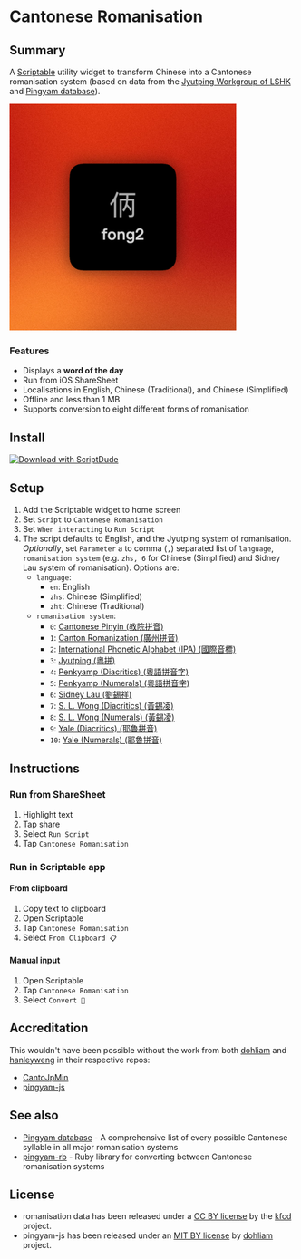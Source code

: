 # Cantonese Romanisation

## Summary

A [Scriptable](https://scriptable.app) utility widget to transform Chinese into a Cantonese romanisation system (based on data from the [Jyutping Workgroup of LSHK](https://github.com/lshk-org/jyutping-table) and [Pingyam database](https://github.com/kfcd/pingyam)).

<img src="./Cantonese%20Romanisation.jpg" width="400" alt="Cantonese Romanisation Widget Preview">

### Features

* Displays a **word of the day**
* Run from iOS ShareSheet
* Localisations in English, Chinese (Traditional), and Chinese (Simplified)
* Offline and less than 1 MB
* Supports conversion to eight different forms of romanisation

## Install

[![Download with ScriptDude](https://scriptdu.de/download.svg)](https://scriptdu.de?name=Cantonese%20Romanisation&source=https%3A%2F%2Fraw.githubusercontent.com%2Felliott-liu%2Fscriptable%2Fmain%2Fdist%2FCantonese%20Romanisation.js&docs=https%3A%2F%2Fgithub.com%2Felliott-liu%2Fscriptable%2Fblob%2Fmain%2Fsrc%2FCantonese%20Romanisation%2FREADME.md)

## Setup

  1. Add the Scriptable widget to home screen
  2. Set `Script` to `Cantonese Romanisation`
  3. Set `When interacting` to `Run Script`
  4. The script defaults to English, and the Jyutping system of romanisation. *Optionally*, set `Parameter` a to comma (`,`) separated list of `language`, `romanisation system` (e.g. `zhs, 6` for Chinese (Simplified) and Sidney Lau system of romanisation). Options are:
     * `language`:
       * `en`: English
       * `zhs`: Chinese (Simplified)
       * `zht`: Chinese (Traditional)
     * `romanisation system`:
       * `0`: [Cantonese Pinyin (教院拼音)](https://en.wikipedia.org/wiki/Cantonese_Pinyin)
       * `1`: [Canton Romanization (廣州拼音)](https://en.wikipedia.org/wiki/Guangdong_romanisation#Cantonese)
       * `2`: [International Phonetic Alphabet (IPA) (國際音標)](https://en.wikipedia.org/wiki/International_Phonetic_Alphabet)
       * `3`: [Jyutping (粵拼)](https://en.wikipedia.org/wiki/Jyutping)
       * `4`: [Penkyamp (Diacritics) (粵語拼音字)](http://cantonese.wikia.com/wiki/Penkyamp)
       * `5`: [Penkyamp (Numerals) (粵語拼音字)](http://cantonese.wikia.com/wiki/Penkyamp)
       * `6`: [Sidney Lau (劉錫祥)](https://en.wikipedia.org/wiki/Sidney_Lau_romanisation)
       * `7`: [S. L. Wong (Diacritics) (黃錫凌)](https://en.wikipedia.org/wiki/S._L._Wong_(romanisation))
       * `8`: [S. L. Wong (Numerals) (黃錫凌)](https://en.wikipedia.org/wiki/S._L._Wong_(romanisation))
       * `9`: [Yale (Diacritics) (耶魯拼音)](https://en.wikipedia.org/wiki/Yale_romanisation_of_Cantonese)
       * `10`: [Yale (Numerals) (耶魯拼音)](https://en.wikipedia.org/wiki/Yale_romanisation_of_Cantonese)

## Instructions

### Run from ShareSheet

 1. Highlight text
 2. Tap share
 3. Select `Run Script`
 4. Tap `Cantonese Romanisation`

### Run in Scriptable app

#### From clipboard

1. Copy text to clipboard
2. Open Scriptable
3. Tap `Cantonese Romanisation`
4. Select `From Clipboard 📋`

#### Manual input

1. Open Scriptable
2. Tap `Cantonese Romanisation`
3. Select `Convert 🔄`

## Accreditation

This wouldn't have been possible without the work from both [dohliam](https://github.com/dohliam) and [hanleyweng](https://github.com/hanleyweng) in their respective repos:

* [CantoJpMin](https://github.com/hanleyweng/CantoJpMin)
* [pingyam-js](https://github.com/dohliam/pingyam-js)

## See also

* [Pingyam database](https://github.com/kfcd/pingyam) - A comprehensive list of every possible Cantonese syllable in all major romanisation systems
* [pingyam-rb](https://github.com/dohliam/pingyam-rb) - Ruby library for converting between Cantonese romanisation systems

## License

* romanisation data has been released under a [CC BY license](https://github.com/kfcd/pingyam/blob/master/LICENSE) by the [kfcd](https://github.com/kfcd/) project.
* pingyam-js has been released under an [MIT BY license](https://github.com/dohliam/pingyam-js/blob/master/LICENSE) by [dohliam](https://github.com/dohliam) project.
